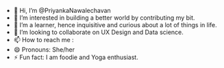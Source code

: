 - 👋 Hi, I’m @PriyankaNawalechavan
- 👀 I’m interested in building a better world by contributing my bit.
- 🌱 I’m a learner, hence inquisitive and curious about a lot of things in life.
- 💞️ I’m looking to collaborate on UX Design and Data science.
- 📫 How to reach me : 
- 😄 Pronouns: She/her
- ⚡ Fun fact: I am foodie and Yoga enthusiast.

<!---
PriyankaNawalechavan/PriyankaNawalechavan is a ✨ special ✨ repository because its `README.md` (this file) appears on your GitHub profile.
You can click the Preview link to take a look at your changes.
--->

